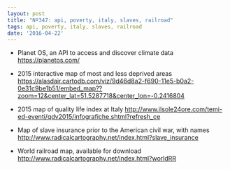 ```yaml
---
layout: post
title: "Nº347: api, poverty, italy, slaves, railroad"
tags: api, poverty, italy, slaves, railroad
date: '2016-04-22'
---
```


* Planet OS, an API to access and discover climate data
  https://planetos.com/

* 2015 interactive map of most and less deprived areas
  https://alasdair.cartodb.com/viz/9d46d8a2-f690-11e5-b0a2-0e31c9be1b51/embed_map??zoom=12&center_lat=51.5287718&center_lon=-0.2416804

* 2015 map of quality life index at Italy
  http://www.ilsole24ore.com/temi-ed-eventi/qdv2015/infografiche.shtml?refresh_ce

* Map of slave insurance prior to the American civil war, with names
  http://www.radicalcartography.net/index.html?slave_insurance

* World railroad map, available for download
  http://www.radicalcartography.net/index.html?worldRR

